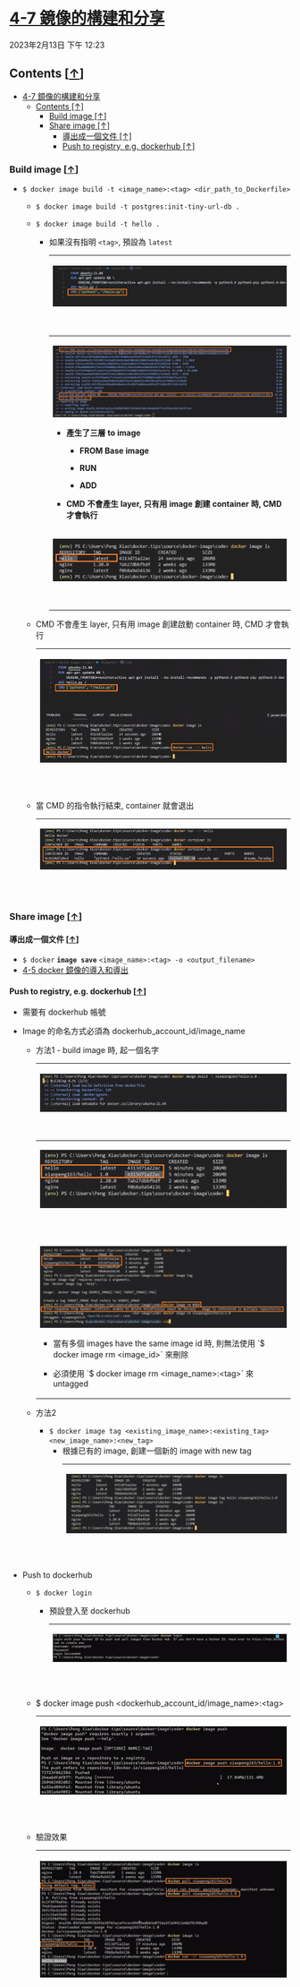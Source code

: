 <!-- This md file is originally converted from onenote -->

# [4-7 鏡像的構建和分享](https://dockertips.readthedocs.io/en/latest/docker-image/image-build-push.html)

2023年2月13日
下午 12:23

## Contents [[↑](#4-7-鏡像的構建和分享)]

- [4-7 鏡像的構建和分享](#4-7-鏡像的構建和分享)
  - [Contents \[↑\]](#contents-)
    - [Build image \[↑\]](#build-image-)
    - [Share image \[↑\]](#share-image-)
      - [導出成一個文件 \[↑\]](#導出成一個文件-)
      - [Push to registry, e.g. dockerhub \[↑\]](#push-to-registry-eg-dockerhub-)

### Build image [[↑](#4-7-鏡像的構建和分享)]

- `$ docker image build -t <image_name>:<tag> <dir_path_to_Dockerfile>`
  - `$ docker image build -t postgres:init-tiny-url-db .`
  - `$ docker image build -t hello .`
    - 如果沒有指明 `<tag>`, 預設為 `latest`
      <table>
        <colgroup>
          <col style="width: 100%" />
        </colgroup>
                <thead>
          <tr class="header">
            <th>
              <p><img src="assets/006_4-7_鏡像的構建和分享_011.png" /></p>
              <p> </p>
            </th>
          </tr>
        </thead>
        <tbody>
          <tr class="odd">
            <th>
              <p><img src="assets/006_4-7_鏡像的構建和分享_000.png" /></p>
              <ul class="incremental">
                <li>
                  <p>產生了三層 to image</p>
                  <ul class="incremental">
                    <li>
                      <p>FROM Base image</p>
                    </li>
                    <li>
                      <p>RUN</p>
                    </li>
                    <li>
                      <p>ADD</p>
                    </li>
                  </ul>
                </li>
                <li>
                  <p>CMD 不會產生 layer, 只有用 image 創建 container 時, CMD 才會執行</p>
                </li>
              </ul>
            </th>
          </tr>
          <tr class="even">
            <td>
              <p><img src="assets/006_4-7_鏡像的構建和分享_001.png" /></p>
              <p> </p>
            </td>
          </tr>
        </tbody>
      </table>

  - CMD 不會產生 layer, 只有用 image 創建啟動 container 時, CMD 才會執行
    <table>
      <colgroup>
        <col style="width: 100%" />
      </colgroup>
      <thead>
        <tr class="header">
          <th>
            <p><img src="assets/006_4-7_鏡像的構建和分享_002.png" /></p>
            <p> </p>
          </th>
        </tr>
      </thead>
      <tbody>
      </tbody>
    </table>

  - 當 CMD 的指令執行結束, container 就會退出
    <table>
      <colgroup>
        <col style="width: 100%" />
      </colgroup>
      <thead>
        <tr class="header">
          <th>
            <p><img src="assets/006_4-7_鏡像的構建和分享_003.png" /></p>
            <p> </p>
          </th>
        </tr>
      </thead>
      <tbody>
      </tbody>
    </table>

### Share image [[↑](#4-7-鏡像的構建和分享)]

#### 導出成一個文件 [[↑](#4-7-鏡像的構建和分享)]

- `$ docker` **`image save`** `<image_name>:<tag> -o <output_filename>`
- [4-5 docker 鏡像的導入和導出](4-5-load-and-save-image.md)

#### Push to registry, e.g. dockerhub [[↑](#4-7-鏡像的構建和分享)]

- 需要有 dockerhub 帳號
- Image 的命名方式必須為 dockerhub_account_id/image_name
  - 方法1 - build image 時, 起一個名字
    <table>
      <colgroup>
        <col style="width: 100%" />
      </colgroup>
      <thead>
        <tr class="header">
          <th>
            <p><img src="assets/006_4-7_鏡像的構建和分享_004.png" /></p>
            <p> </p>
          </th>
        </tr>
      </thead>
      <tbody>
        <tr class="odd">
          <td>
            <p><img src="assets/006_4-7_鏡像的構建和分享_005.png" /></p>
            <p> </p>
          </td>
        </tr>
        <tr class="even">
          <td>
            <p><img src="assets/006_4-7_鏡像的構建和分享_006.png" /></p>
            <ul class="incremental">
              <li>
                <p>當有多個 images have the same image id 時, 則無法使用 `$ docker image rm &lt;image_id&gt;` 來刪除</p>
              </li>
              <li>
                <p>必須使用 `$ docker image rm &lt;image_name&gt;:&lt;tag&gt;` 來 untagged</p>
              </li>
            </ul>
          </td>
        </tr>
      </tbody>
    </table>

  - 方法2
    - `$ docker image tag <existing_image_name>:<existing_tag> <new_image_name>:<new_tag>`
      - 根據已有的 image, 創建一個新的 image with new tag
        <table>
          <colgroup>
            <col style="width: 100%" />
          </colgroup>
          <thead>
            <tr class="header">
              <th>
                <p><img src="assets/006_4-7_鏡像的構建和分享_007.png" /></p>
                <p> </p>
              </th>
            </tr>
          </thead>
          <tbody>
          </tbody>
        </table>

- Push to dockerhub
  - `$ docker login`
    - 預設登入至 dockerhub
      <table>
        <colgroup>
          <col style="width: 100%" />
        </colgroup>
        <thead>
          <tr class="header">
            <th>
              <p><img src="assets/006_4-7_鏡像的構建和分享_008.png" /></p>
              <p> </p>
            </th>
          </tr>
        </thead>
        <tbody>
        </tbody>
      </table>

  - \$ docker image push \<dockerhub_account_id/image_name\>:\<tag\>
    <table>
      <colgroup>
        <col style="width: 100%" />
      </colgroup>
      <thead>
        <tr class="header">
          <th>
            <p><img src="assets/006_4-7_鏡像的構建和分享_009.png" /></p>
            <p> </p>
          </th>
        </tr>
      </thead>
      <tbody>
      </tbody>
    </table>

  - 驗證效果
    <table>
      <colgroup>
        <col style="width: 100%" />
      </colgroup>
      <thead>
        <tr class="header">
          <th>
            <p><img src="assets/006_4-7_鏡像的構建和分享_010.png" /></p>
            <p> </p>
          </th>
        </tr>
      </thead>
      <tbody>
      </tbody>
    </table>
